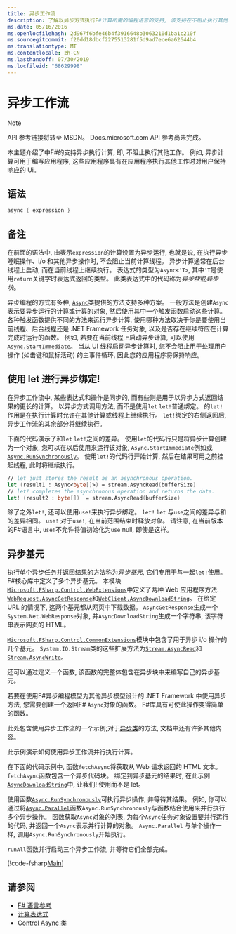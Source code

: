 ```yaml
---
title: 异步工作流
description: 了解以异步方式执行F#计算所需的编程语言的支持, 该支持在不阻止执行其他工作的情况下执行。
ms.date: 05/16/2016
ms.openlocfilehash: 2d967f6bfe46b4f3916648b3063210d1ba1c210f
ms.sourcegitcommit: f20dd18dbcf2275513281f5d9ad7ece6a62644b4
ms.translationtype: MT
ms.contentlocale: zh-CN
ms.lasthandoff: 07/30/2019
ms.locfileid: "68629998"
---
```

# <a name="asynchronous-workflows"></a>异步工作流

> [!NOTE]
> API 参考链接将转至 MSDN。  Docs.microsoft.com API 参考尚未完成。

本主题介绍了中F#的支持异步执行计算, 即, 不阻止执行其他工作。 例如, 异步计算可用于编写应用程序, 这些应用程序具有在应用程序执行其他工作时对用户保持响应的 Ui。

## <a name="syntax"></a>语法

```fsharp
async { expression }
```

## <a name="remarks"></a>备注

在前面的语法中, 由表示`expression`的计算设置为异步运行, 也就是说, 在执行异步睡眠操作、i/o 和其他异步操作时, 不会阻止当前计算线程。 异步计算通常在后台线程上启动, 而在当前线程上继续执行。 表达式的类型为`Async<'T>`, 其中`'T`是使用`return`关键字时表达式返回的类型。 此类表达式中的代码称为*异步块*或*异步块*。

异步编程的方式有多种, [`Async`](https://msdn.microsoft.com/library/03eb4d12-a01a-4565-a077-5e83f17cf6f7)类提供的方法支持多种方案。 一般方法是创建`Async`表示要异步运行的计算或计算的对象, 然后使用其中一个触发函数启动这些计算。 各种触发函数提供不同的方法来运行异步计算, 使用哪种方法取决于你是要使用当前线程、后台线程还是 .NET Framework 任务对象, 以及是否存在继续符应在计算完成时运行的函数。 例如, 若要在当前线程上启动异步计算, 可以使用[`Async.StartImmediate`](https://msdn.microsoft.com/library/2f71d1cc-187f-48cf-ac66-e7fda41c46e3)。 当从 UI 线程启动异步计算时, 您不会阻止用于处理用户操作 (如击键和鼠标活动) 的主事件循环, 因此您的应用程序将保持响应。

## <a name="asynchronous-binding-by-using-let"></a>使用 let 进行异步绑定!

在异步工作流中, 某些表达式和操作是同步的, 而有些则是用于以异步方式返回结果的更长的计算。 以异步方式调用方法, 而不是使用`let` `let!`普通绑定。 的`let!`作用是在执行计算时允许在其他计算或线程上继续执行。 `let!`绑定的右侧返回后, 异步工作流的其余部分将继续执行。

下面的代码演示了和`let` `let!`之间的差异。 使用`let`的代码行只是将异步计算创建为一个对象, 您可以在以后使用来运行该对象, `Async.StartImmediate`例如或[`Async.RunSynchronously`](https://msdn.microsoft.com/library/0a6663a9-50f2-4d38-8bf3-cefd1a51fd6b)。 使用`let!`的代码行开始计算, 然后在结果可用之前挂起线程, 此时将继续执行。

```fsharp
// let just stores the result as an asynchronous operation.
let (result1 : Async<byte[]>) = stream.AsyncRead(bufferSize)
// let! completes the asynchronous operation and returns the data.
let! (result2 : byte[])  = stream.AsyncRead(bufferSize)
```

除了之外`let!`, 还可以使用`use!`来执行异步绑定。 `let!` `let` 与`use`之间的差异与和的差异相同。 `use!` 对于`use!`, 在当前范围结束时释放对象。 请注意, 在当前版本的F#语言中, `use!`不允许将值初始化为`use` null, 即使是这样。

## <a name="asynchronous-primitives"></a>异步基元

执行单个异步任务并返回结果的方法称为*异步基元*, 它们专用于与一起`let!`使用。 F#核心库中定义了多个异步基元。 本模块[`Microsoft.FSharp.Control.WebExtensions`](https://msdn.microsoft.com/library/95ef17bc-ee3f-44ba-8a11-c90fcf4cf003)中定义了两种 Web 应用程序方法: [`WebRequest.AsyncGetResponse`](https://msdn.microsoft.com/library/09a60c31-e6e2-4b5c-ad23-92a86e50060c)和[`WebClient.AsyncDownloadString`](https://msdn.microsoft.com/library/8a85a9b7-f712-4cac-a0ce-0a797f8ea32a)。 在给定 URL 的情况下, 这两个基元都从网页中下载数据。 `AsyncGetResponse`生成一个`System.Net.WebResponse`对象, 并`AsyncDownloadString`生成一个字符串, 该字符串表示网页的 HTML。

[`Microsoft.FSharp.Control.CommonExtensions`](https://msdn.microsoft.com/library/2edb67cb-6814-4a30-849f-b6dbdd042396)模块中包含了用于异步 i/o 操作的几个基元。 `System.IO.Stream`类的这些扩展方法为[`Stream.AsyncRead`](https://msdn.microsoft.com/library/85698aaa-bdda-47e6-abed-3730f59fda5e)和[`Stream.AsyncWrite`](https://msdn.microsoft.com/library/1b0a2751-e42a-47e1-bd27-020224adc618)。

还可以通过定义一个函数, 该函数的完整体包含在异步块中来编写自己的异步基元。

若要在使用F#异步编程模型为其他异步模型设计的 .NET Framework 中使用异步方法, 您需要创建一个返回F# `Async`对象的函数。 F#库具有可使此操作变得简单的函数。

此处包含使用异步工作流的一个示例;对于[异步类](https://msdn.microsoft.com/library/03eb4d12-a01a-4565-a077-5e83f17cf6f7)的方法, 文档中还有许多其他内容。

此示例演示如何使用异步工作流并行执行计算。

在下面的代码示例中, 函数`fetchAsync`将获取从 Web 请求返回的 HTML 文本。 `fetchAsync`函数包含一个异步代码块。 绑定到异步基元的结果时, 在此示例[`AsyncDownloadString`](https://msdn.microsoft.com/library/8a85a9b7-f712-4cac-a0ce-0a797f8ea32a)中, 让我们! 使用而不是 let。

使用函数[`Async.RunSynchronously`](https://msdn.microsoft.com/library/0a6663a9-50f2-4d38-8bf3-cefd1a51fd6b)可执行异步操作, 并等待其结果。 例如, 你可以通过将[`Async.Parallel`](https://msdn.microsoft.com/library/aa9b0355-2d55-4858-b943-cbe428de9dc4)函数`Async.RunSynchronously`与函数结合使用来并行执行多个异步操作。 函数获取`Async`对象的列表, 为每个`Async`任务对象设置要并行运行的代码, 并返回一个`Async`表示并行计算的对象。 `Async.Parallel` 与单个操作一样, 调用`Async.RunSynchronously`开始执行。

`runAll`函数并行启动三个异步工作流, 并等待它们全部完成。

[!code-fsharp[Main](~/samples/snippets/fsharp/lang-ref-2/snippet8003.fs)]

## <a name="see-also"></a>请参阅

- [F# 语言参考](index.md)
- [计算表达式](computation-expressions.md)
- [Control Async 类](https://msdn.microsoft.com/visualfsharpdocs/conceptual/control.async-class-%5bfsharp%5d)
